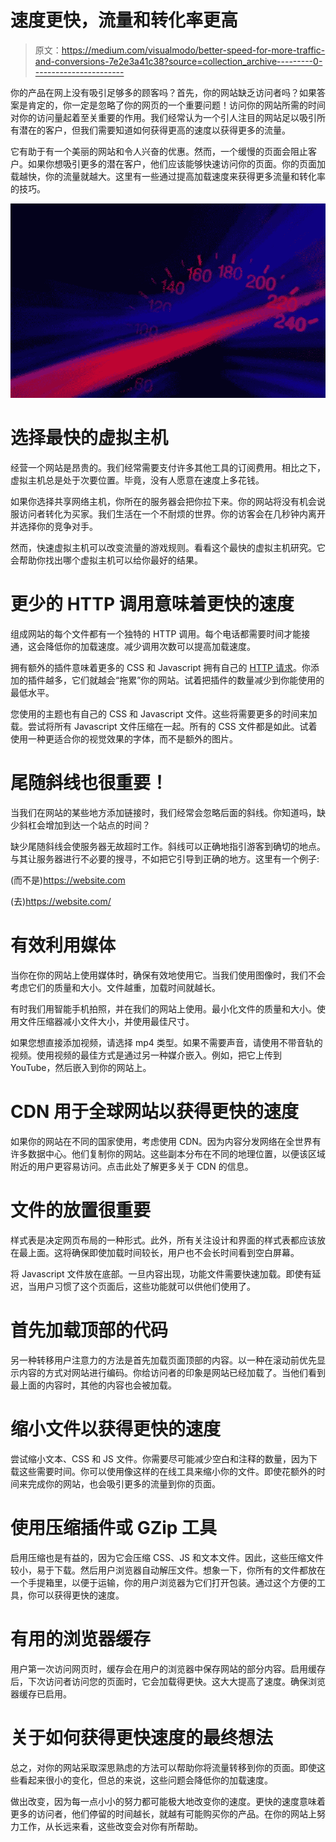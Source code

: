 # 速度更快，流量和转化率更高

> 原文：<https://medium.com/visualmodo/better-speed-for-more-traffic-and-conversions-7e2e3a41c38?source=collection_archive---------0----------------------->

你的产品在网上没有吸引足够多的顾客吗？首先，你的网站缺乏访问者吗？如果答案是肯定的，你一定是忽略了你的网页的一个重要问题！访问你的网站所需的时间对你的访问量起着至关重要的作用。我们经常认为一个引人注目的网站足以吸引所有潜在的客户，但我们需要知道如何获得更高的速度以获得更多的流量。

它有助于有一个美丽的网站和令人兴奋的优惠。然而，一个缓慢的页面会阻止客户。如果你想吸引更多的潜在客户，他们应该能够快速访问你的页面。你的页面加载越快，你的流量就越大。这里有一些通过提高加载速度来获得更多流量和转化率的技巧。

![](img/ed073065a5111c911e56e8906bba3288.png)

# 选择最快的虚拟主机

经营一个网站是昂贵的。我们经常需要支付许多其他工具的订阅费用。相比之下，虚拟主机总是处于次要位置。毕竟，没有人愿意在速度上多花钱。

如果你选择共享网络主机，你所在的服务器会把你拉下来。你的网站将没有机会说服访问者转化为买家。我们生活在一个不耐烦的世界。你的访客会在几秒钟内离开并选择你的竞争对手。

然而，快速虚拟主机可以改变流量的游戏规则。看看这个最快的虚拟主机研究。它会帮助你找出哪个虚拟主机可以给你最好的结果。

# 更少的 HTTP 调用意味着更快的速度

组成网站的每个文件都有一个独特的 HTTP 调用。每个电话都需要时间才能接通，这会降低你的加载速度。减少调用次数可以提高加载速度。

拥有额外的插件意味着更多的 CSS 和 Javascript 拥有自己的 [HTTP 请求](https://visualmodo.com/easy-breezy-tips-to-start-up-your-website/)。你添加的插件越多，它们就越会“拖累”你的网站。试着把插件的数量减少到你能使用的最低水平。

您使用的主题也有自己的 CSS 和 Javascript 文件。这些将需要更多的时间来加载。尝试将所有 Javascript 文件压缩在一起。所有的 CSS 文件都是如此。试着使用一种更适合你的视觉效果的字体，而不是额外的图片。

# 尾随斜线也很重要！

当我们在网站的某些地方添加链接时，我们经常会忽略后面的斜线。你知道吗，缺少斜杠会增加到达一个站点的时间？

缺少尾随斜线会使服务器无故超时工作。斜线可以正确地指引游客到确切的地点。与其让服务器进行不必要的搜寻，不如把它引导到正确的地方。这里有一个例子:

(而不是)https://website.com

(去)https://website.com/

# 有效利用媒体

当你在你的网站上使用媒体时，确保有效地使用它。当我们使用图像时，我们不会考虑它们的质量和大小。文件越重，加载时间就越长。

有时我们用智能手机拍照，并在我们的网站上使用。最小化文件的质量和大小。使用文件压缩器减小文件大小，并使用最佳尺寸。

如果您想直接添加视频，请选择 mp4 类型。如果不需要声音，请使用不带音轨的视频。使用视频的最佳方式是通过另一种媒介嵌入。例如，把它上传到 YouTube，然后嵌入到你的网站上。

# CDN 用于全球网站以获得更快的速度

如果你的网站在不同的国家使用，考虑使用 CDN。因为内容分发网络在全世界有许多数据中心。他们复制你的网站。这些副本分布在不同的地理位置，以便该区域附近的用户更容易访问。点击此处了解更多关于 CDN 的信息。

# 文件的放置很重要

样式表是决定网页布局的一种形式。此外，所有关注设计和界面的样式表都应该放在最上面。这将确保即使加载时间较长，用户也不会长时间看到空白屏幕。

将 Javascript 文件放在底部。一旦内容出现，功能文件需要快速加载。即使有延迟，当用户习惯了这个页面后，这些功能就可以供他们使用了。

# 首先加载顶部的代码

另一种转移用户注意力的方法是首先加载页面顶部的内容。以一种在滚动前优先显示内容的方式对网站进行编码。你给访问者的印象是网站已经加载了。当他们看到最上面的内容时，其他的内容也会被加载。

# 缩小文件以获得更快的速度

尝试缩小文本、CSS 和 JS 文件。你需要尽可能减少空白和注释的数量，因为下载这些需要时间。你可以使用像这样的在线工具来缩小你的文件。即使花额外的时间来完成你的网站，也会吸引更多的流量到你的页面。

# 使用压缩插件或 GZip 工具

启用压缩也是有益的，因为它会压缩 CSS、JS 和文本文件。因此，这些压缩文件较小，易于下载。然后用户浏览器自动解压文件。想象一下，你所有的文件都放在一个手提箱里，以便于运输，你的用户浏览器为它们打开包装。通过这个方便的工具，你可以获得更快的速度。

# 有用的浏览器缓存

用户第一次访问网页时，缓存会在用户的浏览器中保存网站的部分内容。启用缓存后，下次访问者访问您的页面时，它会加载得更快。这大大提高了速度。确保浏览器缓存已启用。

# 关于如何获得更快速度的最终想法

总之，对你的网站采取深思熟虑的方法可以帮助你将流量转移到你的页面。即使这些看起来很小的变化，但总的来说，这些问题会降低你的加载速度。

做出改变，因为每一点小小的努力都可能极大地改变你的速度。更快的速度意味着更多的访问者，他们停留的时间越长，就越有可能购买你的产品。在你的网站上努力工作，从长远来看，这些改变会对你有所帮助。